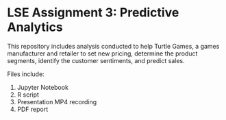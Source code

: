 # LSE Assignment 3: Predictive Analytics


This repository includes analysis conducted to help Turtle Games, a games manufacturer and retailer to set new pricing, determine the product segments, identify the customer sentiments, and predict sales.

Files include:
1. Jupyter Notebook
2. R script
3. Presentation MP4 recording
4. PDF report
